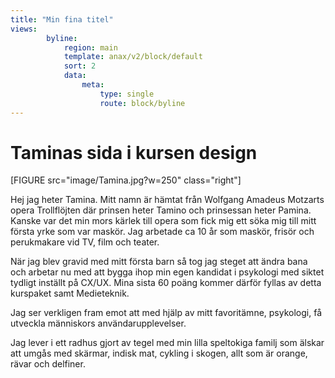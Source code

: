 ```yaml
---
title: "Min fina titel"
views:
        byline:
            region: main
            template: anax/v2/block/default
            sort: 2
            data:
                meta:
                    type: single
                    route: block/byline
---
```

Taminas sida i kursen design
=========================

[FIGURE src="image/Tamina.jpg?w=250" class="right"]

Hej jag heter Tamina. Mitt namn är hämtat från Wolfgang Amadeus Motzarts opera Trollflöjten där prinsen heter Tamino och prinsessan heter Pamina. Kanske var det min mors kärlek till opera som fick mig ett söka mig till mitt första yrke som var maskör. Jag arbetade ca 10 år som maskör, frisör och perukmakare vid TV, film och teater.

När jag blev gravid med mitt första barn så tog jag steget att ändra bana och arbetar nu med att bygga ihop min egen kandidat i psykologi med siktet tydligt inställt på CX/UX. Mina sista 60 poäng kommer därför fyllas av detta kurspaket samt Medieteknik.

Jag ser verkligen fram emot att med hjälp av mitt favoritämne, psykologi, få utveckla människors användarupplevelser.

Jag lever i ett radhus gjort av tegel med min lilla speltokiga familj som älskar att umgås med skärmar, indisk mat, cykling i skogen, allt som är orange, rävar och delfiner.
